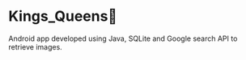 # Kings_Queens👑

Android app developed using Java, SQLite and Google search API to retrieve images.
